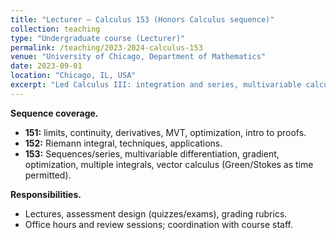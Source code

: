 ```yaml
---
title: "Lecturer — Calculus 153 (Honors Calculus sequence)"
collection: teaching
type: "Undergraduate course (Lecturer)"
permalink: /teaching/2023-2024-calculus-153
venue: "University of Chicago, Department of Mathematics"
date: 2023-09-01
location: "Chicago, IL, USA"
excerpt: "Led Calculus III: integration and series, multivariable calculus; created problem banks and weekly conceptual quizzes."
---
```


**Sequence coverage.**
- **151:** limits, continuity, derivatives, MVT, optimization, intro to proofs.
- **152:** Riemann integral, techniques, applications.
- **153:** Sequences/series, multivariable differentiation, gradient, optimization, multiple integrals, vector calculus (Green/Stokes as time permitted).

**Responsibilities.**
- Lectures, assessment design (quizzes/exams), grading rubrics.
- Office hours and review sessions; coordination with course staff.
